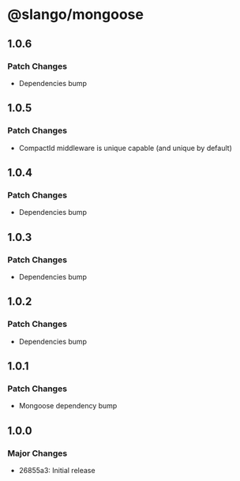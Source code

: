 # @slango/mongoose

## 1.0.6

### Patch Changes

- Dependencies bump

## 1.0.5

### Patch Changes

- CompactId middleware is unique capable (and unique by default)

## 1.0.4

### Patch Changes

- Dependencies bump

## 1.0.3

### Patch Changes

- Dependencies bump

## 1.0.2

### Patch Changes

- Dependencies bump

## 1.0.1

### Patch Changes

- Mongoose dependency bump

## 1.0.0

### Major Changes

- 26855a3: Initial release
